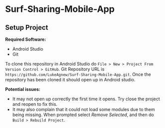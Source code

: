 # Surf-Sharing-Mobile-App

## Setup Project

**Required Software:**
* Android Studio
* Git

To clone this repository in Android Studio do `File > New > Project From Version Control > GitHub`. Git Repository URL is `https://github.com/LukeAgnew/Surf-Sharing-Mobile-App.git`. Once the repository has been cloned it should open up in Android studio.  

**Potential issues:**
* It may not open up correctly the first time it opens. Try close the project and reopen to fix this. 
* It may also complain that it could not load some modules due to them being missing. When prompted select *Remove Selected*, and then do `Build > Rebuild Project`.
